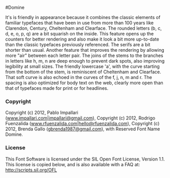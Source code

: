 #Domine

It's is friendly in appearance because it combines the classic elements of familiar typefaces that have been in use from more than 100 years like Clarendon, Century, Cheltenham and Clearface.
The rounded letters (b, c, d, e, o, p, q) are a bit squarish on the inside. This feature opens up the counters for better rendering and also make it look a bit more up-to-date than the classic typefaces previously referenced.
The serifs are a bit shorter than usual. Another feature that improves the rendering by allowing more "air" between each letter pair.
The joins of the stems to the branches in letters like h, m, n are deep enough to prevent dark spots, also improving legibility at small sizes.
The friendly lowercase 'a', with the curve starting from the bottom of the stem, is reminiscent of Cheltenham and Clearface. That soft curve is also echoed in the curves of the f, j, n, m and r.
The spacing is also optimized for body text on the web, clearly more open than that of typefaces made for print or for headlines.


### Copyright

Copyright (c) 2012, Pablo Impallari (www.impallari.com|impallari@gmail.com),
Copyright (c) 2012, Rodrigo Fuenzalida (www.rfuenzalida.com|hello@rfuenzalida.com),
Copyright (c) 2012, Brenda Gallo (gbrenda1987@gmail.com), with Reserved Font Name Domine.

### License

This Font Software is licensed under the SIL Open Font License, Version 1.1.
This license is copied below, and is also available with a FAQ at:
http://scripts.sil.org/OFL




